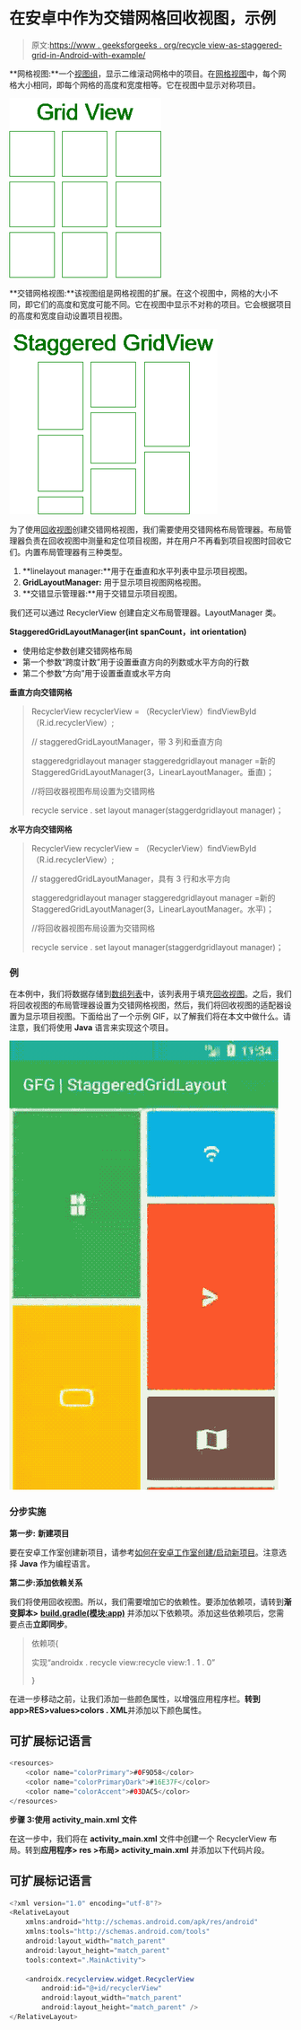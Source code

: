 # 在安卓中作为交错网格回收视图，示例

> 原文:[https://www . geeksforgeeks . org/recycle view-as-staggered-grid-in-Android-with-example/](https://www.geeksforgeeks.org/recyclerview-as-staggered-grid-in-android-with-example/)

**网格视图:**一个[视图组](https://www.geeksforgeeks.org/android-ui-layouts/)，显示二维滚动网格中的项目。在[网格视图](https://www.geeksforgeeks.org/gridview-using-baseadapter-in-android-with-example/)中，每个网格大小相同，即每个网格的高度和宽度相等。它在视图中显示对称项目。

![Grid view](img/1274f2ab845c41fe3515d45d5e8f6112.png)

**交错网格视图:**该视图组是网格视图的扩展。在这个视图中，网格的大小不同，即它们的高度和宽度可能不同。它在视图中显示不对称的项目。它会根据项目的高度和宽度自动设置项目视图。

![Staggered GridView](img/742f4d6b233b9938309122434d697adc.png)

为了使用[回收视图](https://www.geeksforgeeks.org/android-recyclerview/)创建交错网格视图，我们需要使用交错网格布局管理器。布局管理器负责在回收视图中测量和定位项目视图，并在用户不再看到项目视图时回收它们。内置布局管理器有三种类型。

1.  **linelayout manager:**用于在垂直和水平列表中显示项目视图。
2.  **GridLayoutManager:** 用于显示项目视图网格视图。
3.  **交错显示管理器:**用于交错显示项目视图。

我们还可以通过 RecyclerView 创建自定义布局管理器。LayoutManager 类。

**StaggeredGridLayoutManager(int spanCount，int orientation)**

*   使用给定参数创建交错网格布局
*   第一个参数“跨度计数”用于设置垂直方向的列数或水平方向的行数
*   第二个参数“方向”用于设置垂直或水平方向

**垂直方向交错网格**

> RecyclerView recyclerView = （RecyclerView）findViewById（R.id.recyclerView）;
> 
> // staggeredGridLayoutManager，带 3 列和垂直方向
> 
> staggeredgridlayout manager staggeredgridlayout manager =新的 StaggeredGridLayoutManager(3，LinearLayoutManager。垂直)；
> 
> //将回收器视图布局设置为交错网格
> 
> recycle service . set layout manager(staggerdgridlayout manager)；

**水平方向交错网格**

> RecyclerView recyclerView = （RecyclerView）findViewById（R.id.recyclerView）;
> 
> // staggeredGridLayoutManager，具有 3 行和水平方向
> 
> staggeredgridlayout manager staggeredgridlayout manager =新的 StaggeredGridLayoutManager(3，LinearLayoutManager。水平)；
> 
> //将回收器视图布局设置为交错网格
> 
> recycle service . set layout manager(staggerdgridlayout manager)；

### **例**

在本例中，我们将数据存储到[数组列表](https://www.geeksforgeeks.org/arraylist-in-java/)中，该列表用于填充[回收视图](https://www.geeksforgeeks.org/android-recyclerview/)。之后，我们将回收视图的布局管理器设置为交错网格视图，然后，我们将回收视图的适配器设置为显示项目视图。下面给出了一个示例 GIF，以了解我们将在本文中做什么。请注意，我们将使用 **Java** 语言来实现这个项目。

![](img/09fad84c39317bf1b14a1d6194a23f98.png)

### **分步实施**

**第一步:** **新建项目**

要在安卓工作室创建新项目，请参考[如何在安卓工作室创建/启动新项目](https://www.geeksforgeeks.org/android-how-to-create-start-a-new-project-in-android-studio/)。注意选择 **Java** 作为编程语言。

**第二步:添加依赖关系**

我们将使用回收视图。所以，我们需要增加它的依赖性。要添加依赖项，请转到**渐变脚本>** [**build.gradle(模块:app)**](https://www.geeksforgeeks.org/android-build-gradle/) 并添加以下依赖项。添加这些依赖项后，您需要点击**立即同步**。

> 依赖项{
> 
> 实现“androidx . recycle view:recycle view:1 . 1 . 0”
> 
> }

在进一步移动之前，让我们添加一些颜色属性，以增强应用程序栏。**转到 app>RES>values>colors . XML**并添加以下颜色属性。

## 可扩展标记语言

```java
<resources>  
    <color name="colorPrimary">#0F9D58</color>  
    <color name="colorPrimaryDark">#16E37F</color>  
    <color name="colorAccent">#03DAC5</color>  
</resources>
```

**步骤 3:使用 activity_main.xml 文件**

在这一步中，我们将在 **activity_main.xml** 文件中创建一个 RecyclerView 布局。转到**应用程序> res >布局> activity_main.xml** 并添加以下代码片段。

## 可扩展标记语言

```java
<?xml version="1.0" encoding="utf-8"?>
<RelativeLayout 
    xmlns:android="http://schemas.android.com/apk/res/android"
    xmlns:tools="http://schemas.android.com/tools"
    android:layout_width="match_parent"
    android:layout_height="match_parent"
    tools:context=".MainActivity">

    <androidx.recyclerview.widget.RecyclerView
        android:id="@+id/recyclerView"
        android:layout_width="match_parent"
        android:layout_height="match_parent" />
</RelativeLayout>
```